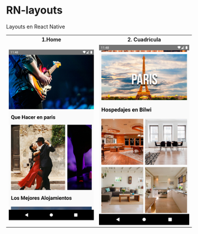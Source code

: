 # RN-layouts

Layouts en React Native

<table style="width:100%">
  <tr>
    <th>1.Home</th>
    <th>2. Cuadricula</th> 
  </tr>
  <tr>
    <td><img src="assets/Screenshot_1.png"/></td>
    <td><img src="assets/Screenshot_2.png"/></td>
  </tr>
</table>
